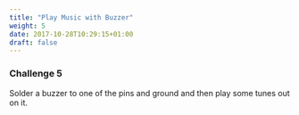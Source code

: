 ```yaml
---
title: "Play Music with Buzzer"
weight: 5
date: 2017-10-28T10:29:15+01:00
draft: false
---
```

### Challenge 5

Solder a buzzer to one of the pins and ground and then play some tunes out on it.
